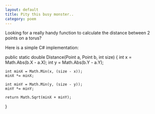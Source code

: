 ```yaml
---
layout: default
title: Pity this busy monster..
category: poem
---
```


Looking for a really handy function to calculate the distance between 2 points on a torus?

Here is a simple C# implementation:

public static double Distance(Point a, Point b, int size)
{
    int x = Math.Abs(b.X - a.X);
    int y = Math.Abs(b.Y - a.Y);

    int minX = Math.Min(x, (size - x));
    minX *= minX;

    int minY = Math.Min(y, (size - y));
    minY *= minY;

    return Math.Sqrt(minX + minY);
}